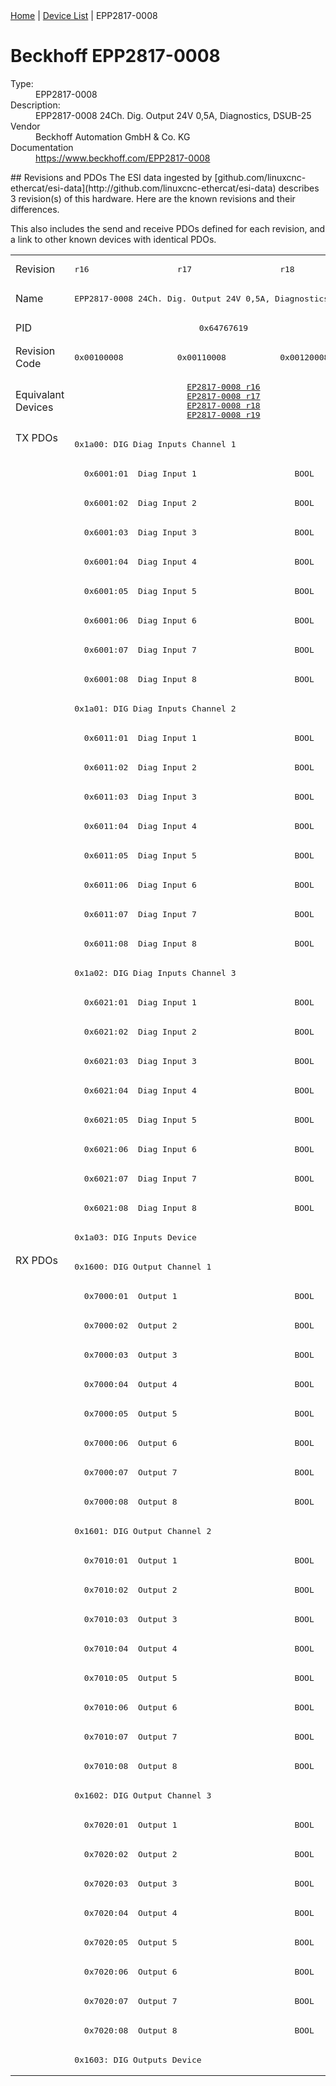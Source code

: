 <div class="nav"><a href="/esi-data">Home</a> | <a href="/esi-data/devices">Device List</a> | EPP2817-0008</div>

#  Beckhoff EPP2817-0008

<dl>
  <dt>Type:</dt><dd>EPP2817-0008</dd>
  <dt>Description:</dt><dd>EPP2817-0008 24Ch. Dig. Output 24V 0,5A, Diagnostics, DSUB-25</dd>
  <dt>Vendor</dt><dd>Beckhoff Automation GmbH & Co. KG</dd>
  <dt>Documentation</dt><dd><a href="https://www.beckhoff.com/EPP2817-0008">https://www.beckhoff.com/EPP2817-0008</a></dd>
</dl>
## Revisions and PDOs
The ESI data ingested by [github.com/linuxcnc-ethercat/esi-data](http://github.com/linuxcnc-ethercat/esi-data) describes 3 revision(s) of this hardware.  Here are the known revisions and their differences.

This also includes the send and receive PDOs defined for each revision, and a link to other known devices with identical PDOs.

<table>
<tr >
<td class="first">Revision</td>
<td ><pre>r16</pre></td>
<td ><pre>r17</pre></td>
<td ><pre>r18</pre></td>
</tr>
<tr >
<td class="first">Name</td>
<td  colspan=3 align="center"><pre>EPP2817-0008 24Ch. Dig. Output 24V 0,5A, Diagnostics, DSUB-25</pre></td>
</tr>
<tr >
<td class="first">PID</td>
<td  colspan=3 align="center"><pre>0x64767619</pre></td>
</tr>
<tr >
<td class="first">Revision Code</td>
<td ><pre>0x00100008</pre></td>
<td ><pre>0x00110008</pre></td>
<td ><pre>0x00120008</pre></td>
</tr>
<tr >
<td class="first">Equivalant Devices</td>
<td  colspan=3 align="center"><pre><a href="EP2817-0008">EP2817-0008 r16</a><br/><a href="EP2817-0008">EP2817-0008 r17</a><br/><a href="EP2817-0008">EP2817-0008 r18</a><br/><a href="EP2817-0008">EP2817-0008 r19</a></pre></td>
</tr>
<tr class="txpdo pdosection">
<td class="first" rowspan=28 valign=top>TX PDOs</td>
<td colspan=3 align="left"><pre>0x1a00: DIG Diag Inputs Channel 1</pre></td>
<td></td>
</tr>
<tr class="txpdo">
<td  colspan=3 align="left"><pre>  0x6001:01  Diag Input 1                    BOOL</pre></td>
</tr>
<tr class="txpdo">
<td  colspan=3 align="left"><pre>  0x6001:02  Diag Input 2                    BOOL</pre></td>
</tr>
<tr class="txpdo">
<td  colspan=3 align="left"><pre>  0x6001:03  Diag Input 3                    BOOL</pre></td>
</tr>
<tr class="txpdo">
<td  colspan=3 align="left"><pre>  0x6001:04  Diag Input 4                    BOOL</pre></td>
</tr>
<tr class="txpdo">
<td  colspan=3 align="left"><pre>  0x6001:05  Diag Input 5                    BOOL</pre></td>
</tr>
<tr class="txpdo">
<td  colspan=3 align="left"><pre>  0x6001:06  Diag Input 6                    BOOL</pre></td>
</tr>
<tr class="txpdo">
<td  colspan=3 align="left"><pre>  0x6001:07  Diag Input 7                    BOOL</pre></td>
</tr>
<tr class="txpdo">
<td  colspan=3 align="left"><pre>  0x6001:08  Diag Input 8                    BOOL</pre></td>
</tr>
<tr class="txpdo pdosection">
<td  colspan=3 align="left"><pre>0x1a01: DIG Diag Inputs Channel 2</pre></td>
</tr>
<tr class="txpdo">
<td  colspan=3 align="left"><pre>  0x6011:01  Diag Input 1                    BOOL</pre></td>
</tr>
<tr class="txpdo">
<td  colspan=3 align="left"><pre>  0x6011:02  Diag Input 2                    BOOL</pre></td>
</tr>
<tr class="txpdo">
<td  colspan=3 align="left"><pre>  0x6011:03  Diag Input 3                    BOOL</pre></td>
</tr>
<tr class="txpdo">
<td  colspan=3 align="left"><pre>  0x6011:04  Diag Input 4                    BOOL</pre></td>
</tr>
<tr class="txpdo">
<td  colspan=3 align="left"><pre>  0x6011:05  Diag Input 5                    BOOL</pre></td>
</tr>
<tr class="txpdo">
<td  colspan=3 align="left"><pre>  0x6011:06  Diag Input 6                    BOOL</pre></td>
</tr>
<tr class="txpdo">
<td  colspan=3 align="left"><pre>  0x6011:07  Diag Input 7                    BOOL</pre></td>
</tr>
<tr class="txpdo">
<td  colspan=3 align="left"><pre>  0x6011:08  Diag Input 8                    BOOL</pre></td>
</tr>
<tr class="txpdo pdosection">
<td  colspan=3 align="left"><pre>0x1a02: DIG Diag Inputs Channel 3</pre></td>
</tr>
<tr class="txpdo">
<td  colspan=3 align="left"><pre>  0x6021:01  Diag Input 1                    BOOL</pre></td>
</tr>
<tr class="txpdo">
<td  colspan=3 align="left"><pre>  0x6021:02  Diag Input 2                    BOOL</pre></td>
</tr>
<tr class="txpdo">
<td  colspan=3 align="left"><pre>  0x6021:03  Diag Input 3                    BOOL</pre></td>
</tr>
<tr class="txpdo">
<td  colspan=3 align="left"><pre>  0x6021:04  Diag Input 4                    BOOL</pre></td>
</tr>
<tr class="txpdo">
<td  colspan=3 align="left"><pre>  0x6021:05  Diag Input 5                    BOOL</pre></td>
</tr>
<tr class="txpdo">
<td  colspan=3 align="left"><pre>  0x6021:06  Diag Input 6                    BOOL</pre></td>
</tr>
<tr class="txpdo">
<td  colspan=3 align="left"><pre>  0x6021:07  Diag Input 7                    BOOL</pre></td>
</tr>
<tr class="txpdo">
<td  colspan=3 align="left"><pre>  0x6021:08  Diag Input 8                    BOOL</pre></td>
</tr>
<tr class="txpdo pdosection">
<td  colspan=3 align="left"><pre>0x1a03: DIG Inputs Device</pre></td>
</tr>
<tr class="rxpdo pdosection">
<td class="first" rowspan=28 valign=top>RX PDOs</td>
<td colspan=3 align="left"><pre>0x1600: DIG Output Channel 1</pre></td>
<td></td>
</tr>
<tr class="rxpdo">
<td  colspan=3 align="left"><pre>  0x7000:01  Output 1                        BOOL</pre></td>
</tr>
<tr class="rxpdo">
<td  colspan=3 align="left"><pre>  0x7000:02  Output 2                        BOOL</pre></td>
</tr>
<tr class="rxpdo">
<td  colspan=3 align="left"><pre>  0x7000:03  Output 3                        BOOL</pre></td>
</tr>
<tr class="rxpdo">
<td  colspan=3 align="left"><pre>  0x7000:04  Output 4                        BOOL</pre></td>
</tr>
<tr class="rxpdo">
<td  colspan=3 align="left"><pre>  0x7000:05  Output 5                        BOOL</pre></td>
</tr>
<tr class="rxpdo">
<td  colspan=3 align="left"><pre>  0x7000:06  Output 6                        BOOL</pre></td>
</tr>
<tr class="rxpdo">
<td  colspan=3 align="left"><pre>  0x7000:07  Output 7                        BOOL</pre></td>
</tr>
<tr class="rxpdo">
<td  colspan=3 align="left"><pre>  0x7000:08  Output 8                        BOOL</pre></td>
</tr>
<tr class="rxpdo pdosection">
<td  colspan=3 align="left"><pre>0x1601: DIG Output Channel 2</pre></td>
</tr>
<tr class="rxpdo">
<td  colspan=3 align="left"><pre>  0x7010:01  Output 1                        BOOL</pre></td>
</tr>
<tr class="rxpdo">
<td  colspan=3 align="left"><pre>  0x7010:02  Output 2                        BOOL</pre></td>
</tr>
<tr class="rxpdo">
<td  colspan=3 align="left"><pre>  0x7010:03  Output 3                        BOOL</pre></td>
</tr>
<tr class="rxpdo">
<td  colspan=3 align="left"><pre>  0x7010:04  Output 4                        BOOL</pre></td>
</tr>
<tr class="rxpdo">
<td  colspan=3 align="left"><pre>  0x7010:05  Output 5                        BOOL</pre></td>
</tr>
<tr class="rxpdo">
<td  colspan=3 align="left"><pre>  0x7010:06  Output 6                        BOOL</pre></td>
</tr>
<tr class="rxpdo">
<td  colspan=3 align="left"><pre>  0x7010:07  Output 7                        BOOL</pre></td>
</tr>
<tr class="rxpdo">
<td  colspan=3 align="left"><pre>  0x7010:08  Output 8                        BOOL</pre></td>
</tr>
<tr class="rxpdo pdosection">
<td  colspan=3 align="left"><pre>0x1602: DIG Output Channel 3</pre></td>
</tr>
<tr class="rxpdo">
<td  colspan=3 align="left"><pre>  0x7020:01  Output 1                        BOOL</pre></td>
</tr>
<tr class="rxpdo">
<td  colspan=3 align="left"><pre>  0x7020:02  Output 2                        BOOL</pre></td>
</tr>
<tr class="rxpdo">
<td  colspan=3 align="left"><pre>  0x7020:03  Output 3                        BOOL</pre></td>
</tr>
<tr class="rxpdo">
<td  colspan=3 align="left"><pre>  0x7020:04  Output 4                        BOOL</pre></td>
</tr>
<tr class="rxpdo">
<td  colspan=3 align="left"><pre>  0x7020:05  Output 5                        BOOL</pre></td>
</tr>
<tr class="rxpdo">
<td  colspan=3 align="left"><pre>  0x7020:06  Output 6                        BOOL</pre></td>
</tr>
<tr class="rxpdo">
<td  colspan=3 align="left"><pre>  0x7020:07  Output 7                        BOOL</pre></td>
</tr>
<tr class="rxpdo">
<td  colspan=3 align="left"><pre>  0x7020:08  Output 8                        BOOL</pre></td>
</tr>
<tr class="rxpdo pdosection">
<td  colspan=3 align="left"><pre>0x1603: DIG Outputs Device</pre></td>
</tr>
</table>

